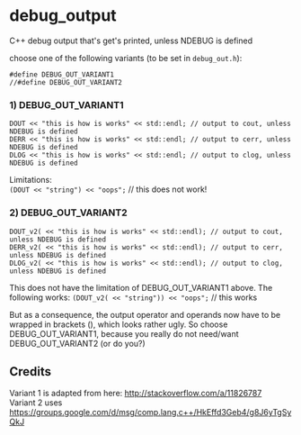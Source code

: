 # debug_output

C++ debug output that's get's printed, unless NDEBUG is defined

choose one of the following variants (to be set in `debug_out.h`):
```
#define DEBUG_OUT_VARIANT1
//#define DEBUG_OUT_VARIANT2
```

### 1) DEBUG_OUT_VARIANT1
```
DOUT << "this is how is works" << std::endl; // output to cout, unless NDEBUG is defined
DERR << "this is how is works" << std::endl; // output to cerr, unless NDEBUG is defined
DLOG << "this is how is works" << std::endl; // output to clog, unless NDEBUG is defined
```
Limitations:  
`(DOUT << "string") << "oops";` // this does not work!

### 2) DEBUG_OUT_VARIANT2
```
DOUT_v2( << "this is how is works" << std::endl); // output to cout, unless NDEBUG is defined
DERR_v2( << "this is how is works" << std::endl); // output to cerr, unless NDEBUG is defined
DLOG_v2( << "this is how is works" << std::endl); // output to clog, unless NDEBUG is defined
```

This does not have the limitation of DEBUG_OUT_VARIANT1 above. The following works:
`(DOUT_v2( << "string")) << "oops";` // this works

But as a consequence, the output operator and operands now have to be wrapped in brackets (), which looks rather ugly.
So choose DEBUG_OUT_VARIANT1, because you really do not need/want DEBUG_OUT_VARIANT2 (or do you?)

## Credits
Variant 1 is adapted from here: http://stackoverflow.com/a/11826787  
Variant 2 uses https://groups.google.com/d/msg/comp.lang.c++/HkEffd3Geb4/g8J6yTgSyQkJ
